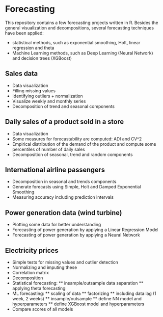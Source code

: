 # Forecasting
This repository contains a few forecasting projects written in R. Besides the general visualization and decompositions, several forecasting techniques have been applied:
* statistical methods, such as exponential smoothing, Holt, linear regression and theta
* Machine Learning methods, such as Deep Learning (Neural Network) and decision trees (XGBoost)

## Sales data
* Data visualization
* Filling missing values
* Identifying outliers + normalization
* Visualize weekly and monthly series
* Decomposition of trend and seasonal components

## Daily sales of a product sold in a store
* Data visualization 
* Some measures for forecastability are computed: ADI and CV^2
* Empirical distribution of the demand of the product and compute some percentiles of number of daily sales
* Decomposition of seasonal, trend and random components

## International airline passengers
* Decomposition in seasonal and trends components
* Generate forecasts using Simple, Holt and Damped Exponential Smoothing
* Measuring accuracy including prediction intervals

## Power generation data (wind turbine)
* Plotting some data for better understanding
* Forecasting of power generation by applying a Linear Regression Model
* Forecasting of power generation by applying a Neural Network

## Electricity prices
* Simple tests for missing values and outlier detection 
* Normalizing and imputing these
* Correlation matrix
* Decomposition
* Statistical forecasting: 
** insample/outsample data separation
** applying theta forecasting
* ML forecasting:
** scaling of data
** factorizing 
** including data lag (1 week, 2 weeks)
** insample/outsample
** define NN model and hyperparameters
** define XGBoost model and hyperparameters
* Compare scores of all models
